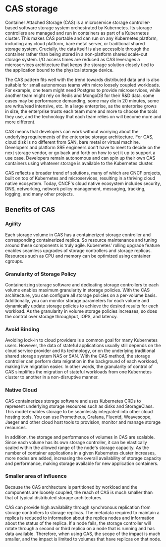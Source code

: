 # CAS storage

Container Attached Storage (CAS) is a microservice storage controller-based software storage system orchestrated by Kubernetes. Its storage controllers are managed and run in containers as part of a Kubernetes cluster. This makes CAS portable and can run on any Kubernetes platform, including any cloud platform, bare metal server, or traditional shared storage system. Crucially, the data itself is also accessible through the container rather than being stored in a non-platform shared scale-out storage system. I/O access times are reduced as CAS leverages a microservices architecture that keeps the storage solution closely tied to the application bound to the physical storage device.

The CAS pattern fits well with the trend towards distributed data and is also suitable for small autonomous teams with micro loosely coupled workloads. For example, one team might need Postgres to provide microservices, while another team might rely on Redis and MongoDB for their R&D data. some cases may be performance demanding, some may die in 20 minutes, some are write/read intensive, etc. In a large enterprise, as the enterprise grows in size, the enterprise trusts each team more and more to choose the tools they use, and the technology that each team relies on will become more and more different.

CAS means that developers can work without worrying about the underlying requirements of the enterprise storage architecture. For CAS, cloud disk is no different from SAN, bare metal or virtual machine. Developers and platform SRE engineers don't have to meet to decide on the next storage vendor, or go back and forth on how to set it up to support a use case. Developers remain autonomous and can spin up their own CAS containers using whatever storage is available to the Kubernetes cluster.

CAS reflects a broader trend of solutions, many of which are CNCF projects, built on top of Kubernetes and microservices, resulting in a thriving cloud native ecosystem. Today, CNCF's cloud native ecosystem includes security, DNS, networking, network policy management, messaging, tracking, logging, and many other projects.

## Benefits of CAS

### Agility

Each storage volume in CAS has a containerized storage controller and corresponding containerized replica. So resource maintenance and tuning around these components is truly agile. Kubernetes' rolling upgrade feature enables seamless upgrades of storage controllers and storage replicas. Resources such as CPU and memory can be optimized using container cgroups.

### Granularity of Storage Policy

Containerizing storage software and dedicating storage controllers to each volume enables maximum granularity in storage policies. With the CAS architecture, you can configure all storage policies on a per-volume basis. Additionally, you can monitor storage parameters for each volume and dynamically update storage policies to achieve the desired results for each workload. As the granularity in volume storage policies increases, so does the control over storage throughput, IOPS, and latency.

### Avoid Binding

Avoiding lock-in to cloud providers is a common goal for many Kubernetes users. However, the data of stateful applications usually still depends on the cloud service provider and its technology, or on the underlying traditional shared storage system NAS or SAN. With the CAS method, the storage controller can perform data migration in the background of each workload, making live migration easier. In other words, the granularity of control of CAS simplifies the migration of stateful workloads from one Kubernetes cluster to another in a non-disruptive manner.

### Native Cloud

CAS containerizes storage software and uses Kubernetes CRDs to represent underlying storage resources such as disks and StorageClass. This model enables storage to be seamlessly integrated into other cloud hosting tools. You can use Prometheus, Grafana, Fluentd, Weavescope, Jaeger and other cloud host tools to provision, monitor and manage storage resources.

In addition, the storage and performance of volumes in CAS are scalable. Since each volume has its own storage controller, it can be elastically scaled within the allowed range of the node's storage capacity. As the number of container applications in a given Kubernetes cluster increases, more nodes are added, increasing the overall availability of storage capacity and performance, making storage available for new application containers.

### Smaller area of ​​influence

Because the CAS architecture is partitioned by workload and the components are loosely coupled, the reach of CAS is much smaller than that of typical distributed storage architectures.

CAS can provide high availability through synchronous replication from storage controllers to storage replicas. The metadata required to maintain a replica is reduced to information about the replica nodes and information about the status of the replica. If a node fails, the storage controller will rotate through a second or third replica on a node that is running and has data available. Therefore, when using CAS, the scope of the impact is much smaller, and the impact is limited to volumes that have replicas on that node.
